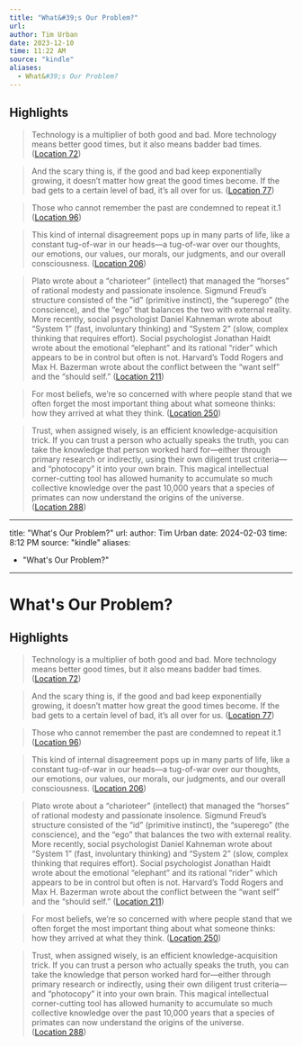 ```yaml
---
title: "What&#39;s Our Problem?"
url: 
author: Tim Urban
date: 2023-12-10
time: 11:22 AM
source: "kindle"
aliases:
  - What&#39;s Our Problem?
---
```

## Highlights
> Technology is a multiplier of both good and bad. More technology means better good times, but it also means badder bad times. ([Location 72](https://readwise.io/to_kindle?action=open&asin=B0BTJCTR58&location=72))

> And the scary thing is, if the good and bad keep exponentially growing, it doesn’t matter how great the good times become. If the bad gets to a certain level of bad, it’s all over for us. ([Location 77](https://readwise.io/to_kindle?action=open&asin=B0BTJCTR58&location=77))

> Those who cannot remember the past are condemned to repeat it.1 ([Location 96](https://readwise.io/to_kindle?action=open&asin=B0BTJCTR58&location=96))

> This kind of internal disagreement pops up in many parts of life, like a constant tug-of-war in our heads—a tug-of-war over our thoughts, our emotions, our values, our morals, our judgments, and our overall consciousness. ([Location 206](https://readwise.io/to_kindle?action=open&asin=B0BTJCTR58&location=206))

> Plato wrote about a “charioteer” (intellect) that managed the “horses” of rational modesty and passionate insolence. Sigmund Freud’s structure consisted of the “id” (primitive instinct), the “superego” (the conscience), and the “ego” that balances the two with external reality. More recently, social psychologist Daniel Kahneman wrote about “System 1” (fast, involuntary thinking) and “System 2” (slow, complex thinking that requires effort). Social psychologist Jonathan Haidt wrote about the emotional “elephant” and its rational “rider” which appears to be in control but often is not. Harvard’s Todd Rogers and Max H. Bazerman wrote about the conflict between the “want self” and the “should self.” ([Location 211](https://readwise.io/to_kindle?action=open&asin=B0BTJCTR58&location=211))

> For most beliefs, we’re so concerned with where people stand that we often forget the most important thing about what someone thinks: how they arrived at what they think. ([Location 250](https://readwise.io/to_kindle?action=open&asin=B0BTJCTR58&location=250))

> Trust, when assigned wisely, is an efficient knowledge-acquisition trick. If you can trust a person who actually speaks the truth, you can take the knowledge that person worked hard for—either through primary research or indirectly, using their own diligent trust criteria—and “photocopy” it into your own brain. This magical intellectual corner-cutting tool has allowed humanity to accumulate so much collective knowledge over the past 10,000 years that a species of primates can now understand the origins of the universe. ([Location 288](https://readwise.io/to_kindle?action=open&asin=B0BTJCTR58&location=288))

---
title: "What&#39;s Our Problem?"
url: 
author: Tim Urban
date: 2024-02-03
time: 8:12 PM
source: "kindle"
aliases:
  - "What&#39;s Our Problem?"
---
# What&#39;s Our Problem?

## Highlights
> Technology is a multiplier of both good and bad. More technology means better good times, but it also means badder bad times. ([Location 72](https://readwise.io/to_kindle?action=open&asin=B0BTJCTR58&location=72))

> And the scary thing is, if the good and bad keep exponentially growing, it doesn’t matter how great the good times become. If the bad gets to a certain level of bad, it’s all over for us. ([Location 77](https://readwise.io/to_kindle?action=open&asin=B0BTJCTR58&location=77))

> Those who cannot remember the past are condemned to repeat it.1 ([Location 96](https://readwise.io/to_kindle?action=open&asin=B0BTJCTR58&location=96))

> This kind of internal disagreement pops up in many parts of life, like a constant tug-of-war in our heads—a tug-of-war over our thoughts, our emotions, our values, our morals, our judgments, and our overall consciousness. ([Location 206](https://readwise.io/to_kindle?action=open&asin=B0BTJCTR58&location=206))

> Plato wrote about a “charioteer” (intellect) that managed the “horses” of rational modesty and passionate insolence. Sigmund Freud’s structure consisted of the “id” (primitive instinct), the “superego” (the conscience), and the “ego” that balances the two with external reality. More recently, social psychologist Daniel Kahneman wrote about “System 1” (fast, involuntary thinking) and “System 2” (slow, complex thinking that requires effort). Social psychologist Jonathan Haidt wrote about the emotional “elephant” and its rational “rider” which appears to be in control but often is not. Harvard’s Todd Rogers and Max H. Bazerman wrote about the conflict between the “want self” and the “should self.” ([Location 211](https://readwise.io/to_kindle?action=open&asin=B0BTJCTR58&location=211))

> For most beliefs, we’re so concerned with where people stand that we often forget the most important thing about what someone thinks: how they arrived at what they think. ([Location 250](https://readwise.io/to_kindle?action=open&asin=B0BTJCTR58&location=250))

> Trust, when assigned wisely, is an efficient knowledge-acquisition trick. If you can trust a person who actually speaks the truth, you can take the knowledge that person worked hard for—either through primary research or indirectly, using their own diligent trust criteria—and “photocopy” it into your own brain. This magical intellectual corner-cutting tool has allowed humanity to accumulate so much collective knowledge over the past 10,000 years that a species of primates can now understand the origins of the universe. ([Location 288](https://readwise.io/to_kindle?action=open&asin=B0BTJCTR58&location=288))

